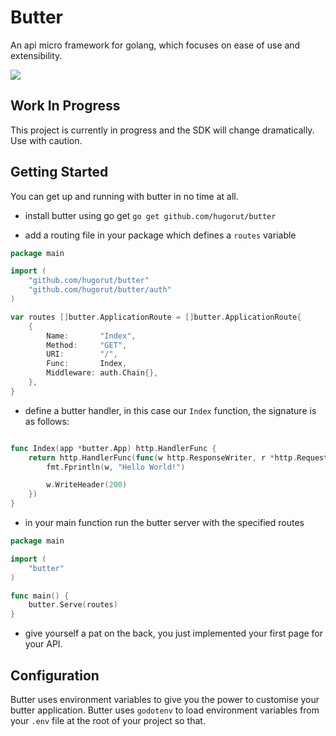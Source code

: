 # Butter
An api micro framework for golang, which focuses on ease of use and extensibility.

![](http://i.imgur.com/TGmKgMi.png?2)

## Work In Progress
This project is currently in progress and the SDK will change dramatically. Use with caution.

## Getting Started
You can get up and running with butter in no time at all.

* install butter using go get
`go get github.com/hugorut/butter`

* add a routing file in your package which defines a `routes` variable

```go
package main

import (
	"github.com/hugorut/butter"
	"github.com/hugorut/butter/auth"
)

var routes []butter.ApplicationRoute = []butter.ApplicationRoute{
	{
		Name:       "Index",
		Method:     "GET",
		URI:        "/",
		Func:       Index,
		Middleware: auth.Chain{},
	},
}
```

* define a butter handler, in this case our `Index` function, the signature is as follows:

```go

func Index(app *butter.App) http.HandlerFunc {
	return http.HandlerFunc(func(w http.ResponseWriter, r *http.Request) {
        fmt.Fprintln(w, "Hello World!")

		w.WriteHeader(200)
	})
}
```

* in your main function run the butter server with the specified routes

```go
package main

import (
	"butter"
)

func main() {
	butter.Serve(routes)
}
```

* give yourself a pat on the back, you just implemented your first page for your API.

## Configuration
Butter uses environment variables to give you the power to customise your butter application.
Butter uses `godotenv` to load environment variables from your `.env` file at the root of your project so that.


